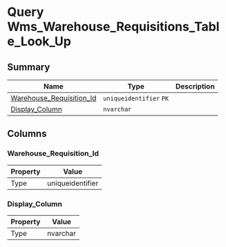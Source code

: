 # Query Wms_Warehouse_Requisitions_Table_Look_Up


## Summary

| Name | Type | Description |
| - | - | --- |
|[Warehouse_Requisition_Id](#warehouse_requisition_id)|`uniqueidentifier` `PK`||
|[Display_Column](#display_column)|`nvarchar` ||

## Columns

### Warehouse_Requisition_Id

| Property | Value |
| - | - |
|Type|uniqueidentifier|

### Display_Column

| Property | Value |
| - | - |
|Type|nvarchar|


